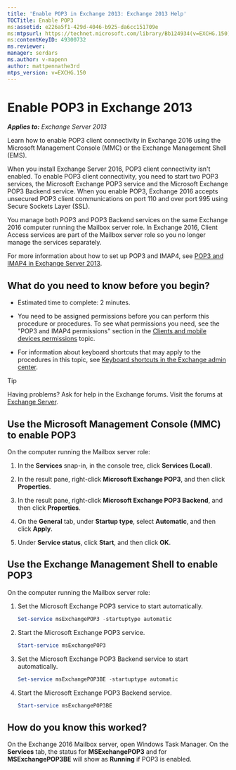 ```yaml
---
title: 'Enable POP3 in Exchange 2013: Exchange 2013 Help'
TOCTitle: Enable POP3
ms:assetid: e226a5f1-429d-4046-b925-da6cc151709e
ms:mtpsurl: https://technet.microsoft.com/library/Bb124934(v=EXCHG.150)
ms:contentKeyID: 49300732
ms.reviewer: 
manager: serdars
ms.author: v-mapenn
author: mattpennathe3rd
mtps_version: v=EXCHG.150
---
```


# Enable POP3 in Exchange 2013

_**Applies to:** Exchange Server 2013_

Learn how to enable POP3 client connectivity in Exchange 2016 using the Microsoft Management Console (MMC) or the Exchange Management Shell (EMS).

When you install Exchange Server 2016, POP3 client connectivity isn't enabled. To enable POP3 client connectivity, you need to start two POP3 services, the Microsoft Exchange POP3 service and the Microsoft Exchange POP3 Backend service. When you enable POP3, Exchange 2016 accepts unsecured POP3 client communications on port 110 and over port 995 using Secure Sockets Layer (SSL).

You manage both POP3 and POP3 Backend services on the same Exchange 2016 computer running the Mailbox server role. In Exchange 2016, Client Access services are part of the Mailbox server role so you no longer manage the services separately.

For more information about how to set up POP3 and IMAP4, see [POP3 and IMAP4 in Exchange Server 2013](pop3-and-imap4-in-exchange-server-2013-exchange-2013-help.md).

## What do you need to know before you begin?

- Estimated time to complete: 2 minutes.

- You need to be assigned permissions before you can perform this procedure or procedures. To see what permissions you need, see the "POP3 and IMAP4 permissions" section in the [Clients and mobile devices permissions](clients-and-mobile-devices-permissions-exchange-2013-help.md) topic.

- For information about keyboard shortcuts that may apply to the procedures in this topic, see [Keyboard shortcuts in the Exchange admin center](keyboard-shortcuts-in-the-exchange-admin-center-2013-help.md).

> [!TIP]
> Having problems? Ask for help in the Exchange forums. Visit the forums at [Exchange Server](https://go.microsoft.com/fwlink/p/?linkid=60612).

## Use the Microsoft Management Console (MMC) to enable POP3

On the computer running the Mailbox server role:

1. In the **Services** snap-in, in the console tree, click **Services (Local)**.

2. In the result pane, right-click **Microsoft Exchange POP3**, and then click **Properties**.

3. In the result pane, right-click **Microsoft Exchange POP3 Backend**, and then click **Properties**.

4. On the **General** tab, under **Startup type**, select **Automatic**, and then click **Apply**.

5. Under **Service status**, click **Start**, and then click **OK**.

## Use the Exchange Management Shell to enable POP3

On the computer running the Mailbox server role:

1. Set the Microsoft Exchange POP3 service to start automatically.

    ```powershell
    Set-service msExchangePOP3 -startuptype automatic
    ```

2. Start the Microsoft Exchange POP3 service.

    ```powershell
    Start-service msExchangePOP3
    ```

3. Set the Microsoft Exchange POP3 Backend service to start automatically.

    ```powershell
    Set-service msExchangePOP3BE -startuptype automatic
    ```

4. Start the Microsoft Exchange POP3 Backend service.

    ```powershell
    Start-service msExchangePOP3BE
    ```

## How do you know this worked?

On the Exchange 2016 Mailbox server, open Windows Task Manager. On the **Services** tab, the status for **MSExchangePOP3** and for **MSExchangePOP3BE** will show as **Running** if POP3 is enabled.
